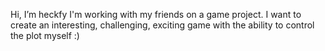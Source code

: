 Hi, I’m heckfy
I'm working with my friends on a game project. I want to create an interesting, challenging, exciting game with the ability to control the plot myself :)
